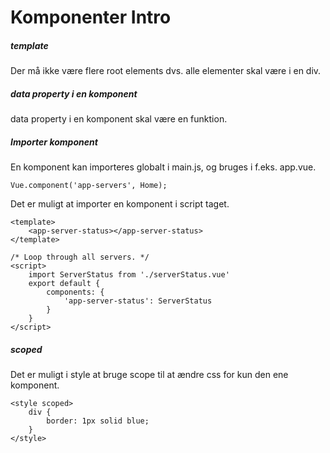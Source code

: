 # Komponenter Intro
##### template
Der må ikke være flere root elements dvs. alle elementer skal være i en div.  

##### data property i en komponent
data property i en komponent skal være en funktion.  

##### Importer komponent
En komponent kan importeres globalt i main.js, og bruges i f.eks. app.vue.  
```
Vue.component('app-servers', Home);  
```
Det er muligt at importer en komponent i script taget.  
```
<template>
    <app-server-status></app-server-status>
</template>

/* Loop through all servers. */
<script>
    import ServerStatus from './serverStatus.vue'
    export default {
        components: {
            'app-server-status': ServerStatus
        }
    }
</script>
```
##### scoped
Det er muligt i style at bruge scope til at ændre css for kun den ene komponent.  
```
<style scoped>
    div {
        border: 1px solid blue;
    }
</style>
```
